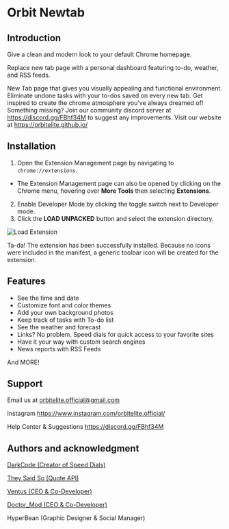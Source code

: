 # Orbit Newtab

## Introduction

Give a clean and modern look to your default Chrome homepage.

Replace new tab page with a personal dashboard featuring to-do, weather, and RSS feeds.

New Tab page that gives you visually appealing and functional environment. Eliminate undone tasks with your to-dos saved on every new tab. Get inspired to create the chrome atmosphere you've always dreamed of! Something missing? Join our community discord server at https://discord.gg/FBhf34M to suggest any improvements. Visit our website at https://orbitelite.github.io/

## Installation

1. Open the Extension Management page by navigating to ```chrome://extensions```.
* The Extension Management page can also be opened by clicking on the Chrome menu, hovering over **More Tools** then selecting **Extensions**.
2. Enable Developer Mode by clicking the toggle switch next to Developer mode.
3. Click the **LOAD UNPACKED** button and select the extension directory.

![Load Extension](https://developer.chrome.com/static/images/get_started/load_extension.png)

Ta-da! The extension has been successfully installed. Because no icons were included in the manifest, a generic toolbar icon will be created for the extension.

## Features

* See the time and date
* Customize font and color themes
* Add your own background photos
* Keep track of tasks with To-do list
* See the weather and forecast
* Links? No problem. Speed dials for quick access to your favorite sites
* Have it your way with custom search engines
* News reports with RSS Feeds

And MORE!

## Support

Email us at orbitelite.official@gmail.com

Instagram https://www.instagram.com/orbitelite.official/

Help Center & Suggestions https://discord.gg/FBhf34M

## Authors and acknowledgment

[DarkCode (Creator of Speed Dials)](https://www.youtube.com/channel/UCD3KVjbb7aq2OiOffuungzw)

[They Said So (Quote API)](https://theysaidso.com/)

[Ventus (CEO & Co-Developer)](http://benmasel.github.io/)

[Doctor_Mod (CEO & Co-Developer)](https://doctormod.sytes.net/)

HyperBean (Graphic Designer & Social Manager)
